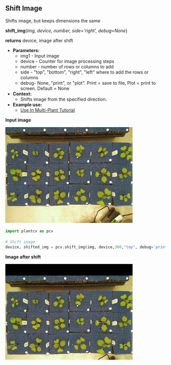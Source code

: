 ## Shift Image

Shifts image, but keeps dimensions the same

**shift_img**(*img, device, number, side='right', debug=None*)

**returns** device, image after shift

- **Parameters:**
    - img1 - Input image
    - device - Counter for image processing steps
    - number - number of rows or columns to add
    - side - "top", "bottom", "right", "left" where to add the rows or columns
    - debug- None, "print", or "plot". Print = save to file, Plot = print to screen. Default = None
- **Context:**
    - Shifts image from the specified direction.
- **Example use:**
    - [Use In Multi-Plant Tutorial](multi-plant_tutorial.md)
    
**Input image**

![Screenshot](img/documentation_images/shift/36_whitebalance.jpg)

```python
import plantcv as pcv

# Shift image
device, shifted_img = pcv.shift_img(img, device,300,"top", debug='print')
```

**Image after shift**

![Screenshot](img/documentation_images/shift/37_shifted.jpg)
